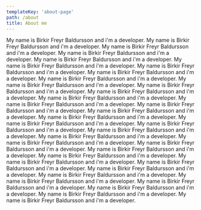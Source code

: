 ```yaml
---
templateKey: 'about-page'
path: /about
title: About me
---
```

My name is Birkir Freyr Baldursson and i'm a developer. 
My name is Birkir Freyr Baldursson and i'm a developer. 
My name is Birkir Freyr Baldursson and i'm a developer. 
My name is Birkir Freyr Baldursson and i'm a developer. 
My name is Birkir Freyr Baldursson and i'm a developer. 
My name is Birkir Freyr Baldursson and i'm a developer. 
My name is Birkir Freyr Baldursson and i'm a developer. 
My name is Birkir Freyr Baldursson and i'm a developer. 
My name is Birkir Freyr Baldursson and i'm a developer. 
My name is Birkir Freyr Baldursson and i'm a developer. 
My name is Birkir Freyr Baldursson and i'm a developer. 
My name is Birkir Freyr Baldursson and i'm a developer. 
My name is Birkir Freyr Baldursson and i'm a developer. 
My name is Birkir Freyr Baldursson and i'm a developer. 
My name is Birkir Freyr Baldursson and i'm a developer. 
My name is Birkir Freyr Baldursson and i'm a developer. 
My name is Birkir Freyr Baldursson and i'm a developer. 
My name is Birkir Freyr Baldursson and i'm a developer. 
My name is Birkir Freyr Baldursson and i'm a developer. 
My name is Birkir Freyr Baldursson and i'm a developer. 
My name is Birkir Freyr Baldursson and i'm a developer. 
My name is Birkir Freyr Baldursson and i'm a developer. 
My name is Birkir Freyr Baldursson and i'm a developer. 
My name is Birkir Freyr Baldursson and i'm a developer. 
My name is Birkir Freyr Baldursson and i'm a developer. 
My name is Birkir Freyr Baldursson and i'm a developer. 
My name is Birkir Freyr Baldursson and i'm a developer. 
My name is Birkir Freyr Baldursson and i'm a developer. 
My name is Birkir Freyr Baldursson and i'm a developer. 
My name is Birkir Freyr Baldursson and i'm a developer. 
My name is Birkir Freyr Baldursson and i'm a developer. 
My name is Birkir Freyr Baldursson and i'm a developer. 
My name is Birkir Freyr Baldursson and i'm a developer. 
My name is Birkir Freyr Baldursson and i'm a developer. 
